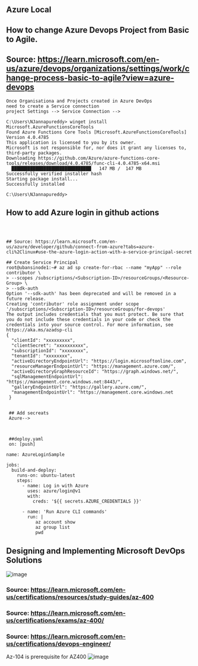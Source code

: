 ## Azure Local

## How to change Azure Devops Project from Basic to Agile.
## Source: https://learn.microsoft.com/en-us/azure/devops/organizations/settings/work/change-process-basic-to-agile?view=azure-devops
```
Once Organisationa and Projects created in Azure DevOps
need to create a Service connection
project Settings --> Service Connection -->
```
```
C:\Users\NJannapureddy> winget install Microsoft.AzureFunctionsCoreTools
Found Azure Functions Core Tools [Microsoft.AzureFunctionsCoreTools] Version 4.0.4785
This application is licensed to you by its owner.
Microsoft is not responsible for, nor does it grant any licenses to, third-party packages.
Downloading https://github.com/Azure/azure-functions-core-tools/releases/download/4.0.4785/func-cli-4.0.4785-x64.msi
  ██████████████████████████████   147 MB /  147 MB
Successfully verified installer hash
Starting package install...
Successfully installed

C:\Users\NJannapureddy>

```
## How to add Azure login in github actions
```



## Source: https://learn.microsoft.com/en-us/azure/developer/github/connect-from-azure?tabs=azure-cli%2Clinux#use-the-azure-login-action-with-a-service-principal-secret

## Create Service Principal
root@ubansinode1:~# az ad sp create-for-rbac --name "myApp" --role contributor \
> --scopes /subscriptions/<Subscription-ID>/resourceGroups/<Resource-Group> \
> --sdk-auth
Option '--sdk-auth' has been deprecated and will be removed in a future release.
Creating 'contributor' role assignment under scope '/subscriptions/<Subscription-ID>/resourceGroups/for-devops'
The output includes credentials that you must protect. Be sure that you do not include these credentials in your code or check the credentials into your source control. For more information, see https://aka.ms/azadsp-cli
{
  "clientId": "xxxxxxxxx",
  "clientSecret": "xxxxxxxxxx",
  "subscriptionId": "xxxxxxxx",
  "tenantId": "xxxxxxxx",
  "activeDirectoryEndpointUrl": "https://login.microsoftonline.com",
  "resourceManagerEndpointUrl": "https://management.azure.com/",
  "activeDirectoryGraphResourceId": "https://graph.windows.net/",
  "sqlManagementEndpointUrl": "https://management.core.windows.net:8443/",
  "galleryEndpointUrl": "https://gallery.azure.com/",
  "managementEndpointUrl": "https://management.core.windows.net
 }
 
 
 ## Add secreats
 Azure-->
 
 
 
 ##deploy.yaml
 on: [push]

name: AzureLoginSample

jobs:
  build-and-deploy:
    runs-on: ubuntu-latest
    steps:
      - name: Log in with Azure
        uses: azure/login@v1
        with:
          creds: '${{ secrets.AZURE_CREDENTIALS }}'
		  
	  - name: 'Run Azure CLI commands'
        run: |
           az account show
           az group list
           pwd	  
```
## Designing and Implementing Microsoft DevOps Solutions

![image](https://github.com/user-attachments/assets/0aa40731-7b50-4427-8c4a-5954d3042acc)

### Source: https://learn.microsoft.com/en-us/certifications/resources/study-guides/az-400
### Source: https://learn.microsoft.com/en-us/certifications/exams/az-400/
### Source: https://learn.microsoft.com/en-us/certifications/devops-engineer/
Az-104 is prerequisite for AZ400 
![image](https://github.com/jniranjanreddy/azure/assets/83489863/9caf2e41-d410-42e7-b234-90c15128b0f6)


